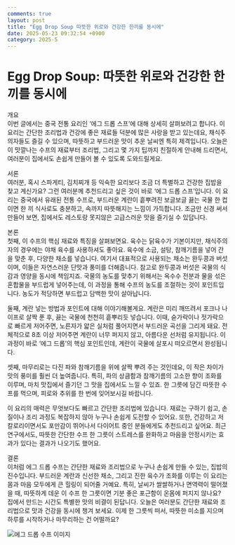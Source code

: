 ```yaml
---
comments: true
layout: post
title: "Egg Drop Soup 따뜻한 위로와 건강한 한끼를 동시에"
date: 2025-05-23 09:32:54 +0900
category: 2025-5
---
```


# Egg Drop Soup: 따뜻한 위로와 건강한 한끼를 동시에

개요  
이번 글에서는 중국 전통 요리인 ‘에그 드롭 스프’에 대해 상세히 살펴보려고 합니다. 이 요리는 간단한 조리법과 건강에 좋은 재료들 덕분에 많은 사랑을 받고 있는데요, 채식주의자들도 즐길 수 있으며, 따뜻하고 부드러운 맛이 추운 날씨엔 특히 제격입니다. 오늘은 이 맛깔나는 수프의 재료부터 조리법, 그리고 몇 가지 팁까지 친절하게 안내해 드리면서, 여러분이 집에서도 손쉽게 만들어 볼 수 있도록 도와드릴게요.

서론  
여러분, 혹시 스파게티, 김치찌개 등 익숙한 요리보다 조금 더 특별하고 건강한 집밥을 찾고 계신가요? 그런 여러분께 추천드리고 싶은 것이 바로 ‘에그 드롭 스프’입니다. 이 요리는 중국에서 유래된 전통 수프로, 부드러운 계란이 흩뿌려진 보글보글 끓는 국물 한 컵이면 한 끼 식사로도 충분하고, 속까지 따뜻해지는 느낌이 가득합니다. 조금만 신경 써서 만들어 보면, 집에서도 레스토랑 못지않은 고급스러운 맛을 즐기실 수 있답니다.

본론  
첫째, 이 수프의 핵심 재료와 특징을 살펴보면요. 육수는 닭육수가 기본이지만, 채식주의자의 경우에는 야채 육수를 사용하셔도 좋아요. 육수에 소금, 설탕, 참깨기름을 넣어 간을 맞춘 후, 다양한 채소를 넣습니다. 여기서 대표적으로 사용되는 채소는 완두콩과 버섯이며, 이들은 자연스러운 단맛과 풍미를 더해줍니다. 참고로 완두콩과 버섯은 국물의 식감과 영양을 동시에 책임지죠. 국물의 농도를 맞추기 위해서는 옥수수 전분과 물을 섞은 혼합물을 부드럽게 넣어주는데, 이 과정을 통해 수프의 농도를 조절하는 것이 포인트입니다. 농도가 적당하면 부드럽고 담백한 맛이 살아납니다.

둘째, 계란 넣는 방법과 포인트에 대해 이야기해볼게요. 계란은 미리 깨뜨려서 포크나 나이프로 살짝 푼 후, 끓는 국물에 천천히 흩뿌리듯 넣습니다. 이때, 숟가락이나 젓가락으로 빠르게 저어주면, 노른자가 얇은 실처럼 풀어지면서 부드러운 곡선을 그리게 돼요. 전체적으로 8초 이상 저어주면 계란이 너무 퍼지지 않고, 아름다운 선처럼 유지됩니다. 이 과정이 바로 ‘에그 드롭’의 핵심 포인트인데, 계란이 국물에 살포시 떠오르면서 완성됩니다.

셋째, 마무리로는 다진 파와 참깨기름을 위에 살짝 뿌려 주는 것인데요, 이 작은 차이가 맛의 풍미를 훨씬 더 높여줍니다. 특히, 파의 상큼함과 참깨기름의 고소한 향이 조화를 이루며, 마치 맛집에서 즐기던 그 맛을 집에서도 느낄 수 있죠. 한 그릇에 담긴 따뜻한 수프를 먹으며, 피로와 추위를 한 번에 잊어보시길 바랍니다.

이 요리의 매력은 무엇보다도 빠르고 간단한 조리법에 있습니다. 재료는 구하기 쉽고, 손질이나 조리 과정도 복잡하지 않아 누구나 손쉽게 도전할 수 있어요. 또한, 건강하고 저칼로리이면서도 포만감이 뛰어나서 다이어트 중인 분들에게도 추천드리고 싶어요. 최근 연구에서도, 따뜻한 간단한 수프 한 그릇이 스트레스를 완화하고 마음을 안정시키는 효과가 있다는 결과가 나오기도 했어요.

결론  
이처럼 에그 드롭 수프는 간단한 재료와 조리법으로 누구나 손쉽게 만들 수 있는, 집밥의 진수입니다. 부드러운 계란과 신선한 채소, 그리고 진한 육수가 조화를 이루는 이 요리는 몸과 마음 모두에게 큰 힐링이 되어줄 거예요. 특히, 날씨가 쌀쌀하거나 면역력이 떨어졌을 때, 따뜻하게 데운 이 수프 한 그릇이면 기분 좋은 포근함이 온몸에 퍼지지 않나요? 집에서 만드는 시간도 특별한 맛의 비결이 된답니다. 오늘은 여러분도 간단한 재료와 조리법으로 맛과 건강을 동시에 챙겨 보세요. 이제 한 그릇씩 떠서, 따뜻한 미소를 지으며 하루를 시작하거나 마무리하는 건 어떨까요?

![에그 드롭 수프 이미지](https://www.themealdb.com/images/media/meals/1529446137.jpg)
